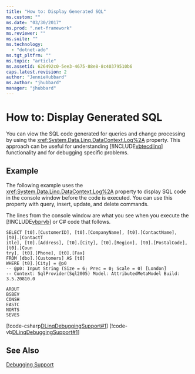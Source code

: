 ```yaml
---
title: "How to: Display Generated SQL"
ms.custom: ""
ms.date: "03/30/2017"
ms.prod: ".net-framework"
ms.reviewer: ""
ms.suite: ""
ms.technology: 
  - "dotnet-ado"
ms.tgt_pltfrm: ""
ms.topic: "article"
ms.assetid: 626492c0-5ee3-4675-88e8-8c40379510b6
caps.latest.revision: 2
author: "JennieHubbard"
ms.author: "jhubbard"
manager: "jhubbard"
---
```

# How to: Display Generated SQL
You can view the SQL code generated for queries and change processing by using the <xref:System.Data.Linq.DataContext.Log%2A> property. This approach can be useful for understanding [!INCLUDE[vbtecdlinq](../../../../../../includes/vbtecdlinq-md.md)] functionality and for debugging specific problems.  
  
## Example  
 The following example uses the <xref:System.Data.Linq.DataContext.Log%2A> property to display SQL code in the console window before the code is executed.  You can use this property with query, insert, update, and delete commands.  
  
 The lines from the console window are what you see when you execute the [!INCLUDE[vbprvb](../../../../../../includes/vbprvb-md.md)] or C# code that follows.  
  
```  
SELECT [t0].[CustomerID], [t0].[CompanyName], [t0].[ContactName], [t0].[ContactT  
itle], [t0].[Address], [t0].[City], [t0].[Region], [t0].[PostalCode], [t0].[Coun  
try], [t0].[Phone], [t0].[Fax]  
FROM [dbo].[Customers] AS [t0]  
WHERE [t0].[City] = @p0  
-- @p0: Input String (Size = 6; Prec = 0; Scale = 0) [London]  
-- Context: SqlProvider(Sql2005) Model: AttributedMetaModel Build: 3.5.20810.0  
```  
  
```  
AROUT  
BSBEV  
CONSH  
EASTC  
NORTS  
SEVES  
```  
  
 [!code-csharp[DLinqDebuggingSupport#1](../../../../../../samples/snippets/csharp/VS_Snippets_Data/DLinqDebuggingSupport/cs/Program.cs#1)]
 [!code-vb[DLinqDebuggingSupport#1](../../../../../../samples/snippets/visualbasic/VS_Snippets_Data/DLinqDebuggingSupport/vb/Module1.vb#1)]  
  
## See Also  
 [Debugging Support](../../../../../../docs/framework/data/adonet/sql/linq/debugging-support.md)

